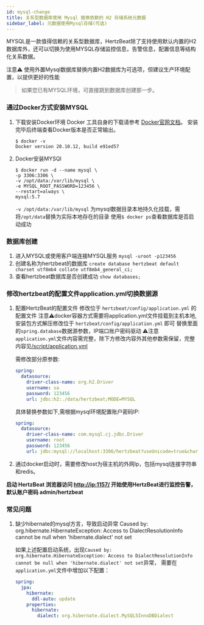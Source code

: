 ```yaml
---
id: mysql-change  
title: 关系型数据库使用 Mysql 替换依赖的 H2 存储系统元数据            
sidebar_label: 元数据使用Mysql存储(可选)
---
```


MYSQL是一款值得信赖的关系型数据库，HertzBeat除了支持使用默认内置的H2数据库外，还可以切换为使用MYSQL存储监控信息，告警信息，配置信息等结构化关系数据。

注意⚠️ 使用外置Mysql数据库替换内置H2数据库为可选项，但建议生产环境配置，以提供更好的性能

> 如果您已有MYSQL环境，可直接跳到数据库创建那一步。

### 通过Docker方式安装MYSQL

1. 下载安装Docker环境
   Docker 工具自身的下载请参考 [Docker官网文档](https://docs.docker.com/get-docker/)。
   安装完毕后终端查看Docker版本是否正常输出。

   ```
   $ docker -v
   Docker version 20.10.12, build e91ed57
   ```

2. Docker安装MYSQl

   ```
   $ docker run -d --name mysql \
   -p 3306:3306 \
   -v /opt/data:/var/lib/mysql \
   -e MYSQL_ROOT_PASSWORD=123456 \
   --restart=always \
   mysql:5.7
   ```

   `-v /opt/data:/var/lib/mysql` 为mysql数据目录本地持久化挂载，需将`/opt/data`替换为实际本地存在的目录
   使用```$ docker ps```查看数据库是否启动成功

### 数据库创建

1. 进入MYSQL或使用客户端连接MYSQL服务
   `mysql -uroot -p123456`
2. 创建名称为hertzbeat的数据库
   `create database hertzbeat default charset utf8mb4 collate utf8mb4_general_ci;`
3. 查看hertzbeat数据库是否创建成功
   `show databases;`

### 修改hertzbeat的配置文件application.yml切换数据源

1. 配置HertzBeat的配置文件
   修改位于 `hertzbeat/config/application.yml` 的配置文件
   注意⚠️docker容器方式需要将application.yml文件挂载到主机本地,安装包方式解压修改位于 `hertzbeat/config/application.yml` 即可
   替换里面的`spring.database`数据源参数，IP端口账户密码驱动
   ⚠️注意`application.yml`文件内容需完整，除下方修改内容外其他参数需保留，完整内容见[/script/application.yml](https://gitee.com/hertzbeat/hertzbeat/raw/master/script/application.yml)

   需修改部分原参数:

   ```yaml
   spring:
     datasource:
       driver-class-name: org.h2.Driver
       username: sa
       password: 123456
       url: jdbc:h2:./data/hertzbeat;MODE=MYSQL
   ```

   具体替换参数如下,需根据mysql环境配置账户密码IP:

   ```yaml
   spring:
     datasource:
       driver-class-name: com.mysql.cj.jdbc.Driver
       username: root
       password: 123456
       url: jdbc:mysql://localhost:3306/hertzbeat?useUnicode=true&characterEncoding=utf-8&useSSL=false
   ```

2. 通过docker启动时，需要修改host为宿主机的外网Ip，包括mysql连接字符串和redis。

**启动 HertzBeat 浏览器访问 <http://ip:1157/> 开始使用HertzBeat进行监控告警，默认账户密码 admin/hertzbeat**

### 常见问题

1. 缺少hibernate的mysql方言，导致启动异常 Caused by: org.hibernate.HibernateException: Access to DialectResolutionInfo cannot be null when 'hibernate.dialect' not set

   如果上述配置启动系统，出现`Caused by: org.hibernate.HibernateException: Access to DialectResolutionInfo cannot be null when 'hibernate.dialect' not set`异常，
   需要在`application.yml`文件中增加以下配置：

   ```yaml
   spring:
     jpa:
       hibernate:
         ddl-auto: update 
       properties:
         hibernate:
           dialect: org.hibernate.dialect.MySQL5InnoDBDialect
   ```
